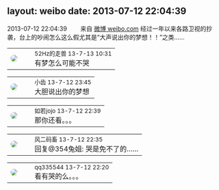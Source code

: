 layout: weibo
date: 2013-07-12 22:04:39
---
<meta name="referrer" content="no-referrer" />

2013-07-12 22:04:39  &nbsp;&nbsp;&nbsp;&nbsp;&nbsp;&nbsp; 来自 <a href="http://weibo.com/" rel="nofollow">微博 weibo.com</a>
经过一年以来各路卫视的抄袭，台上的吵闹怎么这么假尤其是“大声说出你的梦想！！”之类…… ​​​

<table style="width: 100%;">
  <tr>
    <td style="width: 40px;"><img style="border-radius:50%" src="https://tva4.sinaimg.cn/crop.0.0.180.180.50/8beaf773jw1e8qgp5bmzyj2050050aa8.jpg?KID=imgbed,tva&Expires=1624464144&ssig=jSBFQnj4kn"></td>
    <td colspan="2"><small>52Hz的走兽 13-7-13 10:31</small><br/>有梦怎么可能不哭</td>
  </tr>
</table>

<table style="width: 100%;">
  <tr>
    <td style="width: 40px;"><img style="border-radius:50%" src="https://tva3.sinaimg.cn/crop.0.0.480.480.50/4d4bc111jw8ejj3t36gwaj20dc0dc769.jpg?KID=imgbed,tva&Expires=1624464144&ssig=XpMES8CTsx"></td>
    <td colspan="2"><small>小齿 13-7-12 23:45</small><br/>大胆说出你的梦想</td>
  </tr>
</table>

<table style="width: 100%;">
  <tr>
    <td style="width: 40px;"><img style="border-radius:50%" src="https://tva2.sinaimg.cn/crop.0.0.180.180.50/6c91b153jw1e8qgp5bmzyj2050050aa8.jpg?KID=imgbed,tva&Expires=1624464144&ssig=t9f%2BJOPciY"></td>
    <td colspan="2"><small>如若jojo 13-7-12 22:39</small><br/>那你还看。。。</td>
  </tr>
</table>

<table style="width: 100%;">
  <tr>
    <td style="width: 40px;"><img style="border-radius:50%" src="https://tva3.sinaimg.cn/crop.0.0.639.639.50/6d2a6003jw8f3idy69w2gj20hs0hrt9g.jpg?KID=imgbed,tva&Expires=1624464144&ssig=B4GU8Bxibr"></td>
    <td colspan="2"><small>风二码畜 13-7-12 22:35</small><br/>回复@354兔姐: 哭是免不了的……</td>
  </tr>
</table>

<table style="width: 100%;">
  <tr>
    <td style="width: 40px;"><img style="border-radius:50%" src="https://tva4.sinaimg.cn/crop.0.0.180.180.50/7d25944djw1e8qgp5bmzyj2050050aa8.jpg?KID=imgbed,tva&Expires=1624464144&ssig=M1pJ6jgix%2F"></td>
    <td colspan="2"><small>qq335544 13-7-12 22:20</small><br/>看有哭的么。。。</td>
  </tr>
</table>
